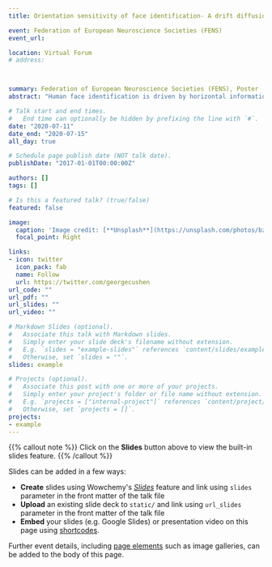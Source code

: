 ```yaml
---
title: Orientation sensitivity of face identification- A drift diffusion model analysis

event: Federation of European Neuroscience Societies (FENS)
event_url: 

location: Virtual Forum
# address:



summary: Federation of European Neuroscience Societies (FENS), Poster
abstract: "Human face identification is driven by horizontal information. Performance peaks for horizontally filtered upright faces and declines for oblique and vertically filtered faces. Face inversion results in a downward shift of the entire sensitivity profile together with a doubling in bandwidth effectively abolishing the horizontal tuning curve. Past studies employed a psychophysical approach focusing on accuracy rather than response time. Here we use drift diffusion models (DDMs), a class of computational models for simultaneous modelling of accuracy and response time data. The parameters reveal a rich picture of the response generation process. The drift rate indexes the information accumulation rate, whereas boundary separation indicates how much evidence observers need to make a decision. In this study, we asked how filtering the orientation content of faces influences the decision process. Is the orientation sensitivity profile for accuracy data mimicked by the drift rate (implying faster information accumulation) and/or the boundary separation (implying differences in response caution). We observed that drift rates peaked in the horizontal range and declined for other orientations, both for upright and inverted faces. However, face inversion shifted down the entire orientation tuning curve, especially in the horizontal range. We further found that horizontally filtered content resulted in wider boundary separation in upright than inverted faces. In sum, our results indicate that filtering face orientation content influences the information accumulation process and that horizontal information is associated with more response caution in upright than in inverted faces, possibly because more face information is available in this range."

# Talk start and end times.
#   End time can optionally be hidden by prefixing the line with `#`.
date: "2020-07-11"
date_end: "2020-07-15"
all_day: true

# Schedule page publish date (NOT talk date).
publishDate: "2017-01-01T00:00:00Z"

authors: []
tags: []

# Is this a featured talk? (true/false)
featured: false

image:
  caption: 'Image credit: [**Unsplash**](https://unsplash.com/photos/bzdhc5b3Bxs)'
  focal_point: Right

links:
- icon: twitter
  icon_pack: fab
  name: Follow
  url: https://twitter.com/georgecushen
url_code: ""
url_pdf: ""
url_slides: ""
url_video: ""

# Markdown Slides (optional).
#   Associate this talk with Markdown slides.
#   Simply enter your slide deck's filename without extension.
#   E.g. `slides = "example-slides"` references `content/slides/example-slides.md`.
#   Otherwise, set `slides = ""`.
slides: example

# Projects (optional).
#   Associate this post with one or more of your projects.
#   Simply enter your project's folder or file name without extension.
#   E.g. `projects = ["internal-project"]` references `content/project/deep-learning/index.md`.
#   Otherwise, set `projects = []`.
projects:
- example
---
```


{{% callout note %}}
Click on the **Slides** button above to view the built-in slides feature.
{{% /callout %}}

Slides can be added in a few ways:

- **Create** slides using Wowchemy's [*Slides*](https://wowchemy.com/docs/managing-content/#create-slides) feature and link using `slides` parameter in the front matter of the talk file
- **Upload** an existing slide deck to `static/` and link using `url_slides` parameter in the front matter of the talk file
- **Embed** your slides (e.g. Google Slides) or presentation video on this page using [shortcodes](https://wowchemy.com/docs/writing-markdown-latex/).

Further event details, including [page elements](https://wowchemy.com/docs/writing-markdown-latex/) such as image galleries, can be added to the body of this page.
